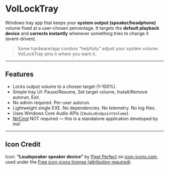# VolLockTray

Windows tray app that keeps your **system output (speaker/headphone)** volume fixed at a user-chosen percentage. It targets the **default playback device** and **corrects instantly** whenever something tries to change it (event-driven).

> Some hardware/app combos “helpfully” adjust your system volume. VolLockTray pins it where you want it.

---

## Features

- Locks output volume to a chosen target (1–100%).
- Simple tray UI: Pause/Resume, Set target volume, Install/Remove autorun, Exit.
- No admin required. Per-user autorun.
- Lightweight single EXE. No dependencies. No telemetry. No log files.
- Uses Windows Core Audio APIs (`IAudioEndpointVolume`).
- [NirCmd](https://www.nirsoft.net/utils/nircmd.html) NOT required — this is a standalone application developed by me!

---

## Icon Credit
Icon: **“Loudspeaker speaker device”** by [Pixel Perfect](https://icon-icons.com/users/YTrIwbAe29rzXQQqEiJGs/icon-sets/) on [icon-icons.com](https://icon-icons.com/icon/loudspeaker-speaker-device/186844), used under the [Free icon-icons license (attribution required)](https://icon-icons.com/license).
